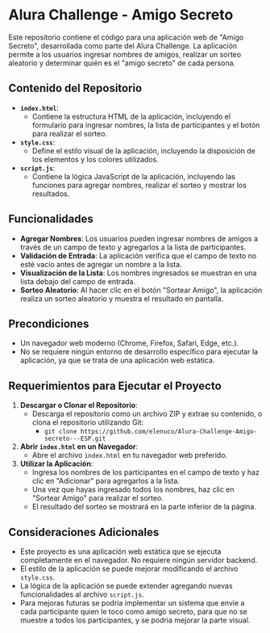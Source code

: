 # Alura Challenge - Amigo Secreto

Este repositorio contiene el código para una aplicación web de "Amigo Secreto", desarrollada como parte del Alura Challenge. La aplicación permite a los usuarios ingresar nombres de amigos, realizar un sorteo aleatorio y determinar quién es el "amigo secreto" de cada persona.

## Contenido del Repositorio

* **`index.html`**:
    * Contiene la estructura HTML de la aplicación, incluyendo el formulario para ingresar nombres, la lista de participantes y el botón para realizar el sorteo.
* **`style.css`**:
    * Define el estilo visual de la aplicación, incluyendo la disposición de los elementos y los colores utilizados.
* **`script.js`**:
    * Contiene la lógica JavaScript de la aplicación, incluyendo las funciones para agregar nombres, realizar el sorteo y mostrar los resultados.

## Funcionalidades

* **Agregar Nombres**: Los usuarios pueden ingresar nombres de amigos a través de un campo de texto y agregarlos a la lista de participantes.
* **Validación de Entrada**: La aplicación verifica que el campo de texto no esté vacío antes de agregar un nombre a la lista.
* **Visualización de la Lista**: Los nombres ingresados se muestran en una lista debajo del campo de entrada.
* **Sorteo Aleatorio**: Al hacer clic en el botón "Sortear Amigo", la aplicación realiza un sorteo aleatorio y muestra el resultado en pantalla.

## Precondiciones

* Un navegador web moderno (Chrome, Firefox, Safari, Edge, etc.).
* No se requiere ningún entorno de desarrollo específico para ejecutar la aplicación, ya que se trata de una aplicación web estática.

## Requerimientos para Ejecutar el Proyecto

1.  **Descargar o Clonar el Repositorio**:
    * Descarga el repositorio como un archivo ZIP y extrae su contenido, o clona el repositorio utilizando Git:
        * `git clone https://github.com/elenuco/Alura-Challenge-Amigo-secreto---ESP.git`
2.  **Abrir `index.html` en un Navegador**:
    * Abre el archivo `index.html` en tu navegador web preferido.
3.  **Utilizar la Aplicación**:
    * Ingresa los nombres de los participantes en el campo de texto y haz clic en "Adicionar" para agregarlos a la lista.
    * Una vez que hayas ingresado todos los nombres, haz clic en "Sortear Amigo" para realizar el sorteo.
    * El resultado del sorteo se mostrará en la parte inferior de la página.

## Consideraciones Adicionales

* Este proyecto es una aplicación web estática que se ejecuta completamente en el navegador. No requiere ningún servidor backend.
* El estilo de la aplicación se puede mejorar modificando el archivo `style.css`.
* La lógica de la aplicación se puede extender agregando nuevas funcionalidades al archivo `script.js`.
* Para mejoras futuras se podria implementar un sistema que envie a cada participante quien le toco como amigo secreto, para que no se muestre a todos los participantes, y se podria mejorar la parte visual.